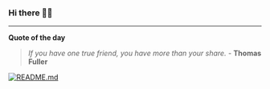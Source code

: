 ### Hi there 👋🏻


---

**Quote of the day**

> *If you have one true friend, you have more than your share.* - **Thomas Fuller** 

[![README.md](https://github.com/marcolovazzano/marcolovazzano/actions/workflows/readme.yml/badge.svg?branch=main)](https://github.com/marcolovazzano/marcolovazzano/actions/workflows/readme.yml)
